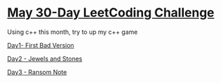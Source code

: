 # [May 30-Day LeetCoding Challenge](https://leetcode.com/explore/featured/card/may-leetcoding-challenge/)

Using c++ this month, try to up my c++ game

[Day1- First Bad Version](day1.md)

[Day2 - Jewels and Stones](day2.md)

[Day3 - Ransom Note](day3.md)
